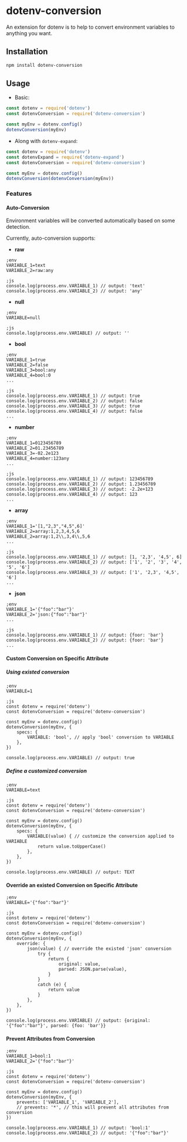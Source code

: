 # dotenv-conversion
An extension for dotenv is to help to convert environment variables to anything you want.

## Installation

```bash
npm install dotenv-conversion
```

## Usage

- Basic:

```javascript
const dotenv = require('dotenv')
const dotenvConversion = require('dotenv-conversion')

const myEnv = dotenv.config()
dotenvConversion(myEnv)
```

- Along with `dotenv-expand`:

```javascript
const dotenv = require('dotenv')
const dotenvExpand = require('dotenv-expand')
const dotenvConversion = require('dotenv-conversion')

const myEnv = dotenv.config()
dotenvConversion(dotenvConversion(myEnv))
```

### Features

#### Auto-Conversion

Environment variables will be converted automatically based on some detection.

Currently, auto-conversion supports:

- **raw**

```
;env
VARIABLE_1=text
VARIABLE_2=raw:any

;js
console.log(process.env.VARIABLE_1) // output: 'text'
console.log(process.env.VARIABLE_2) // output: 'any'
```

- **null**

```
;env
VARIABLE=null

;js
console.log(process.env.VARIABLE) // output: ''
```

- **bool**

```
;env
VARIABLE_1=true
VARIABLE_2=false
VARIABLE_3=bool:any
VARIABLE_4=bool:0
...

;js
console.log(process.env.VARIABLE_1) // output: true
console.log(process.env.VARIABLE_2) // output: false
console.log(process.env.VARIABLE_3) // output: true
console.log(process.env.VARIABLE_4) // output: false
...
```

- **number**

```
;env
VARIABLE_1=0123456789
VARIABLE_2=01.23456789
VARIABLE_3=-02.2e123
VARIABLE_4=number:123any
...

;js
console.log(process.env.VARIABLE_1) // output: 123456789
console.log(process.env.VARIABLE_2) // output: 1.23456789
console.log(process.env.VARIABLE_3) // output: -2.2e+123
console.log(process.env.VARIABLE_4) // output: 123
...
```

- **array**

```
;env
VARIABLE_1='[1,"2,3","4,5",6]'
VARIABLE_2=array:1,2,3,4,5,6
VARIABLE_2=array:1,2\\,3,4\\,5,6
...

;js
console.log(process.env.VARIABLE_1) // output: [1, '2,3', '4,5', 6]
console.log(process.env.VARIABLE_2) // output: ['1', '2', '3', '4', '5', '6']
console.log(process.env.VARIABLE_3) // output: ['1', '2,3', '4,5', '6']
...
```

- **json**

```
;env
VARIABLE_1='{"foo":"bar"}'
VARIABLE_2='json:{"foo":"bar"}'
...

;js
console.log(process.env.VARIABLE_1) // output: {foor: 'bar'}
console.log(process.env.VARIABLE_2) // output: {foor: 'bar'}
...
```

#### Custom Conversion on Specific Attribute

##### Using existed conversion
```
;env
VARIABLE=1

;js
const dotenv = require('dotenv')
const dotenvConversion = require('dotenv-conversion')

const myEnv = dotenv.config()
dotenvConversion(myEnv, {
    specs: {
        VARIABLE: 'bool', // apply 'bool' conversion to VARIABLE
    },
})

console.log(process.env.VARIABLE) // output: true
```

##### Define a customized conversion

```
;env
VARIABLE=text

;js
const dotenv = require('dotenv')
const dotenvConversion = require('dotenv-conversion')

const myEnv = dotenv.config()
dotenvConversion(myEnv, {
    specs: {
        VARIABLE(value) { // customize the conversion applied to VARIABLE
            return value.toUpperCase() 
        },
    },
})

console.log(process.env.VARIABLE) // output: TEXT
```

#### Override an existed Conversion on Specific Attribute

```
;env
VARIABLE='{"foo":"bar"}'

;js
const dotenv = require('dotenv')
const dotenvConversion = require('dotenv-conversion')

const myEnv = dotenv.config()
dotenvConversion(myEnv, {
    override: {
        json(value) { // override the existed 'json' conversion
            try {
                return {
                    original: value,
                    parsed: JSON.parse(value),
                }
            }
            catch (e) { 
                return value
            } 
        },
    },
})

console.log(process.env.VARIABLE) // output: {original: '{"foo":"bar"}', parsed: {foo: 'bar'}}
```

#### Prevent Attributes from Conversion

```
;env
VARIABLE_1=bool:1
VARIABLE_2='{"foo":"bar"}'

;js
const dotenv = require('dotenv')
const dotenvConversion = require('dotenv-conversion')

const myEnv = dotenv.config()
dotenvConversion(myEnv, {
    prevents: ['VARIABLE_1', 'VARIABLE_2'],
    // prevents: '*', // this will prevent all attributes from conversion
})

console.log(process.env.VARIABLE_1) // output: 'bool:1'
console.log(process.env.VARIABLE_2) // output: '{"foo":"bar"}'
```